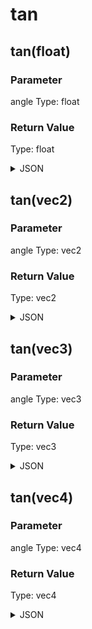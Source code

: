 # tan

## tan(float)

### Parameter

angle
  Type: float

### Return Value

  Type: float

<details><summary>JSON</summary>

```
{
  "Type": "tan(float)",
  "Name": "tan(float)",
  "Category": 1,
  "InputPins": [
    {
      "Connection": null,
      "Id": "angle",
      "Type": "float"
    }
  ],
  "OutputPins": [
    {
      "Id": "",
      "Type": "float"
    }
  ]
}
```

</details>

## tan(vec2)

### Parameter

angle
  Type: vec2

### Return Value

  Type: vec2

<details><summary>JSON</summary>

```
{
  "Type": "tan(vec2)",
  "Name": "tan(vec2)",
  "Category": 1,
  "InputPins": [
    {
      "Connection": null,
      "Id": "angle",
      "Type": "vec2"
    }
  ],
  "OutputPins": [
    {
      "Id": "",
      "Type": "vec2"
    }
  ]
}
```

</details>

## tan(vec3)

### Parameter

angle
  Type: vec3

### Return Value

  Type: vec3

<details><summary>JSON</summary>

```
{
  "Type": "tan(vec3)",
  "Name": "tan(vec3)",
  "Category": 1,
  "InputPins": [
    {
      "Connection": null,
      "Id": "angle",
      "Type": "vec3"
    }
  ],
  "OutputPins": [
    {
      "Id": "",
      "Type": "vec3"
    }
  ]
}
```

</details>

## tan(vec4)

### Parameter

angle
  Type: vec4

### Return Value

  Type: vec4

<details><summary>JSON</summary>

```
{
  "Type": "tan(vec4)",
  "Name": "tan(vec4)",
  "Category": 1,
  "InputPins": [
    {
      "Connection": null,
      "Id": "angle",
      "Type": "vec4"
    }
  ],
  "OutputPins": [
    {
      "Id": "",
      "Type": "vec4"
    }
  ]
}
```

</details>

